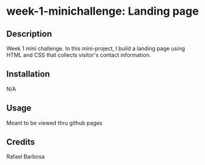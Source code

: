 # week-1-minichallenge: Landing page

## Description
Week 1 mini challenge. In this mini-project, I build a landing page using HTML and CSS that collects visitor's contact information.


## Installation
N/A

## Usage

Meant to be viewed thru github pages


## Credits

Rafael Barbosa


